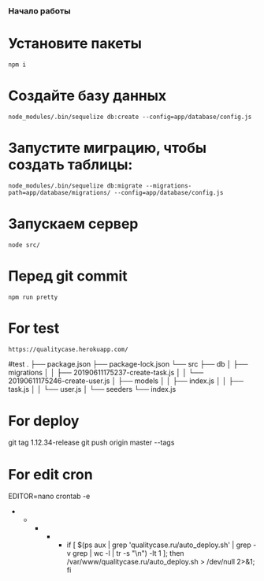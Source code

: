 ### Начало работы

# Установите пакеты
    npm i

# Создайте базу данных
    node_modules/.bin/sequelize db:create --config=app/database/config.js

# Запустите миграцию, чтобы создать таблицы:
    node_modules/.bin/sequelize db:migrate --migrations-path=app/database/migrations/ --config=app/database/config.js
    
# Запускаем сервер
    node src/
    
# Перед git commit
    npm run pretty
    
    
# For test
    https://qualitycase.herokuapp.com/

#test
.
├── package.json
├── package-lock.json
└── src
    ├── db
    │   ├── migrations
    │   │   ├── 20190611175237-create-task.js
    │   │   └── 20190611175246-create-user.js
    │   ├── models
    │   │   ├── index.js
    │   │   ├── task.js
    │   │   └── user.js
    │   └── seeders
    └── index.js


# For deploy
git tag 1.12.34-release 
git push origin master --tags

# For edit cron
EDITOR=nano crontab -e
* * * * * if [ $(ps aux | grep 'qualitycase.ru/auto_deploy.sh' | grep -v grep | wc -l | tr -s "\n") -lt 1 ]; then /var/www/qualitycase.ru/auto_deploy.sh > /dev/null 2>&1; fi